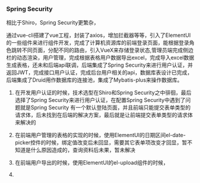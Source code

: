 ### Spring Security

相比于Shiro，Spring Security更繁杂，





通过vue-cli搭建了vue工程，封装了axios，增加拦截器等等，引入了ElementUI的一些组件来进行组件开发，完成了计算机资源库的前端登录页面，能根据登录角色跳转不同页面，分配不同的路由，引入VueX来存储登录状态,管理员端完成侧边栏的动态渲染，用户管理，完成根据表格用户数据导出excel，完成导入excel数据生成表格，还未和后端api联调，后端集成了Spring Security来进行用户认证，并返回JWT，完成接口用户认证，完成后台用户相关的api，数据库表设计已完成，后端集成了Druid用作数据库的连接池，集成了Mybatis-plus来操作数据库。



1. 在开发用户认证的时候，技术选型在Shiro和Spring Security之中徘徊，最后选择了Spring Security来进行用户认证，在配置Spring Security中遇到了问题就是Spring Security 有一个默认登陆页面，并且前端只能提交表单类型的请求体，后未找到在后端的解决方案，最后就是让前端提交表单类型的请求体来解决的

2. 在前端用户管理的表格的实现的时候，使用ElementUI的日期区间el-date-picker控件的时候，绑定值改变后未回显，需要其它表单项改变才回显，暂不知道是什么原因造成的，查询资料后未果，暂未解决
3. 在前端用户导出的时候，使用ElementUI的el-upload组件的时候，
4. 
